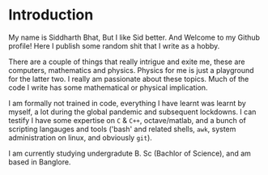 # Introduction

My name is Siddharth Bhat, But I like Sid better. And Welcome to my Github profile!
Here I publish some random shit that I write as a hobby.

There are a couple of things that really intrigue and exite me, these are computers,
mathematics and physics. Physics for me is just a playground for the latter two. I really
am passionate about these topics. Much of the code I write has some mathematical or physical
implication.

I am formally not trained in code, everything I have learnt was learnt by myself, a lot during the
global pandemic and subsequent lockdowns. I can testify I have some expertise on `C` & `C++`,
octave/matlab, and a bunch of scripting langauges and tools ('bash' and related shells, `awk`,
system administration on linux, and obviously `git`).

I am currently studying undergradute B. Sc (Bachlor of Science), and am based in Banglore.
